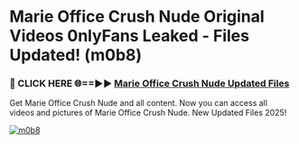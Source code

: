 # Marie Office Crush Nude Original Videos 0nlyFans Leaked - Files Updated! (m0b8)

<h3>🔴 CLICK HERE 🌐==►► <a href="https://tinyurl.com/4mcuefdz" rel="nofollow">Marie Office Crush Nude Updated Files</a></h3>

Get Marie Office Crush Nude and all content. Now you can access all videos and pictures of Marie Office Crush Nude. New Updated Files 2025!

[![m0b8](https://i.imgur.com/StAQSOY.gif)](https://tinyurl.com/4mcuefdz)
